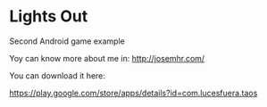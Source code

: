 # Lights Out
Second Android game example

Yoy can know more about me in: http://josemhr.com/

You can download it here:

https://play.google.com/store/apps/details?id=com.lucesfuera.taos
